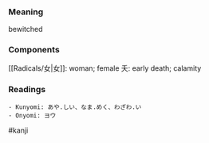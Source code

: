 ### Meaning

bewitched

### Components

[[Radicals/女|女]]: woman; female 夭: early death; calamity

### Readings

```
- Kunyomi: あや.しい、なま.めく、わざわ.い
- Onyomi: ヨウ
```

#kanji